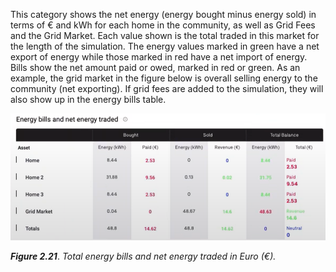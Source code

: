 This category shows the net energy (energy bought minus energy sold) in terms of € and kWh for each home in the community, as well as Grid Fees and the Grid Market. Each value shown is the total traded in this market for the length of the simulation. The energy values marked in green have a net export of energy while those marked in red have a net import of energy. Bills show the net amount paid or owed, marked in red or green. As an example, the grid market in the figure below is overall selling energy to the community (net exporting). If grid fees are added to the simulation, they will also show up in the energy bills table.

![alt_text](img/bills-traded-energy-1.png)

***Figure 2.21***. *Total energy bills and net energy traded in Euro (€).*
